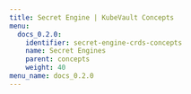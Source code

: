 ```yaml
---
title: Secret Engine | KubeVault Concepts
menu:
  docs_0.2.0:
    identifier: secret-engine-crds-concepts
    name: Secret Engines
    parent: concepts
    weight: 40
menu_name: docs_0.2.0
---
```

